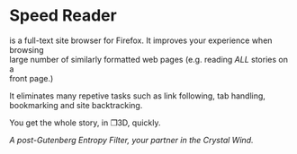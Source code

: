 Speed Reader
============
is a full-text site browser for Firefox.  It improves your experience when browsing   
large number of similarly formatted web pages (e.g. reading *ALL* stories on a   
front page.)  

It eliminates many repetive tasks such as link following, tab handling,  
bookmarking and site backtracking.  

You get the whole story, in ❒3D, quickly.   

*A post-Gutenberg Entropy Filter, your partner in the Crystal Wind.*  



